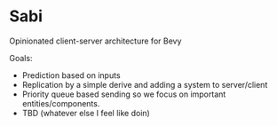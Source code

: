 # Sabi

Opinionated client-server architecture for Bevy

Goals:
- Prediction based on inputs
- Replication by a simple derive and adding a system to server/client
- Priority queue based sending so we focus on important entities/components.
- TBD (whatever else I feel like doin)
